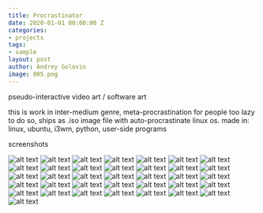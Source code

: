 ```yaml
---
title: Procrastinator
date: 2020-01-01 00:00:00 Z
categories:
- projects
tags:
- sample
layout: post
author: Andrey Golovin
image: 005.png
---
```


pseudo-interactive video art / software art

this is work in inter-medium genre, meta-procrastination for people too lazy to do so, ships as .iso image file with auto-procrastinate linux os.
made in: linux, ubuntu, i3wm, python, user-side programs

screenshots

![alt text](https://raw.githubusercontent.com/agamurian/agamurian.github.io/master/assets/img/001.png "image")
![alt text](https://raw.githubusercontent.com/agamurian/agamurian.github.io/master/assets/img/002.png "image")
![alt text](https://raw.githubusercontent.com/agamurian/agamurian.github.io/master/assets/img/003.png "image")
![alt text](https://raw.githubusercontent.com/agamurian/agamurian.github.io/master/assets/img/004.png "image")
![alt text](https://raw.githubusercontent.com/agamurian/agamurian.github.io/master/assets/img/005.png "image")
![alt text](https://raw.githubusercontent.com/agamurian/agamurian.github.io/master/assets/img/006.png "image")
![alt text](https://raw.githubusercontent.com/agamurian/agamurian.github.io/master/assets/img/007.png "image")
![alt text](https://raw.githubusercontent.com/agamurian/agamurian.github.io/master/assets/img/008.png "image")
![alt text](https://raw.githubusercontent.com/agamurian/agamurian.github.io/master/assets/img/009.png "image")
![alt text](https://raw.githubusercontent.com/agamurian/agamurian.github.io/master/assets/img/010.png "image")
![alt text](https://raw.githubusercontent.com/agamurian/agamurian.github.io/master/assets/img/011.png "image")
![alt text](https://raw.githubusercontent.com/agamurian/agamurian.github.io/master/assets/img/011.png "image")
![alt text](https://raw.githubusercontent.com/agamurian/agamurian.github.io/master/assets/img/012.png "image")
![alt text](https://raw.githubusercontent.com/agamurian/agamurian.github.io/master/assets/img/013.png "image")
![alt text](https://raw.githubusercontent.com/agamurian/agamurian.github.io/master/assets/img/014.png "image")
![alt text](https://raw.githubusercontent.com/agamurian/agamurian.github.io/master/assets/img/015.png "image")
![alt text](https://raw.githubusercontent.com/agamurian/agamurian.github.io/master/assets/img/016.png "image")
![alt text](https://raw.githubusercontent.com/agamurian/agamurian.github.io/master/assets/img/017.png "image")
![alt text](https://raw.githubusercontent.com/agamurian/agamurian.github.io/master/assets/img/018.png "image")
![alt text](https://raw.githubusercontent.com/agamurian/agamurian.github.io/master/assets/img/019.png "image")
![alt text](https://raw.githubusercontent.com/agamurian/agamurian.github.io/master/assets/img/020.png "image")
![alt text](https://raw.githubusercontent.com/agamurian/agamurian.github.io/master/assets/img/021.png "image")
![alt text](https://raw.githubusercontent.com/agamurian/agamurian.github.io/master/assets/img/022.png "image")
![alt text](https://raw.githubusercontent.com/agamurian/agamurian.github.io/master/assets/img/023.png "image")
![alt text](https://raw.githubusercontent.com/agamurian/agamurian.github.io/master/assets/img/024.png "image")
![alt text](https://raw.githubusercontent.com/agamurian/agamurian.github.io/master/assets/img/025.png "image")
![alt text](https://raw.githubusercontent.com/agamurian/agamurian.github.io/master/assets/img/026.png "image")
![alt text](https://raw.githubusercontent.com/agamurian/agamurian.github.io/master/assets/img/027.png "image")
![alt text](https://raw.githubusercontent.com/agamurian/agamurian.github.io/master/assets/img/028.png "image")
![alt text](https://raw.githubusercontent.com/agamurian/agamurian.github.io/master/assets/img/029.png "image")
![alt text](https://raw.githubusercontent.com/agamurian/agamurian.github.io/master/assets/img/030.png "image")
![alt text](https://raw.githubusercontent.com/agamurian/agamurian.github.io/master/assets/img/031.png "image")
![alt text](https://raw.githubusercontent.com/agamurian/agamurian.github.io/master/assets/img/032.png "image")
![alt text](https://raw.githubusercontent.com/agamurian/agamurian.github.io/master/assets/img/033.png "image")
![alt text](https://raw.githubusercontent.com/agamurian/agamurian.github.io/master/assets/img/034.png "image")
![alt text](https://raw.githubusercontent.com/agamurian/agamurian.github.io/master/assets/img/035.png "image")
